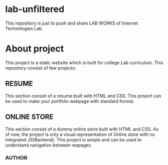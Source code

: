 # lab-unfiltered
This repository is just to push and share LAB WORKS of Internet Techonlogies Lab.

# About project
This project is a static website which is built for college Lab curriculum. This repository consist of few projects:
## RESUME
This section consist of a resume built with HTML and CSS. This project can be used to make your portfolio webpage with standard format.

## ONLINE STORE
This section consist of a dummy online store built with HTML and CSS. As of now, the project is only a visual representation of Online store with no integrated JS(Backend). This project is simple and can be used to understand navigation between wepages.

### AUTHOR